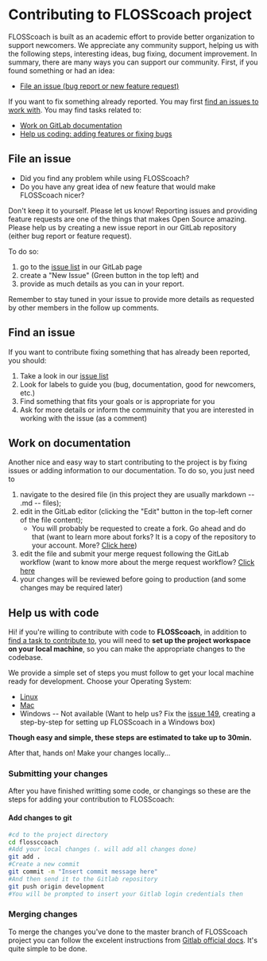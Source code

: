# Contributing to FLOSScoach project
FLOSScoach is built as an academic effort to provide better organization to support newcomers.
We appreciate any community support, helping us with the following steps, interesting ideas,
bug fixing, document improvement. In summary, there are many ways you can support our community.
First, if you found something or had an idea:
- [File an issue (bug report or new feature request)](#file-an-issue)

If you want to fix something already reported. You may first [find an issues to work with](#find-an-issue). You may find tasks related to:
- [Work on GitLab documentation](#work-on-documentation)
- [Help us coding: adding features or fixing bugs](#help-us-with-code)

## File an issue
- Did you find any problem while using FLOSScoach?
- Do you have any great idea of new feature that would make FLOSScoach nicer? 

Don't keep it to yourself. Please let us know! Reporting issues and providing feature requests are one of the things that makes Open Source amazing. 
Please help us by creating a new issue report in our GitLab repository (either bug report or feature request). 

To do so:
1. go to the [issue list](https://gitlab.com/mariamgui/flosscoach-ia/issues) in our GitLab page 
2. create a "New Issue" (Green button in the top left) and 
3. provide as much details as you can in your report. 

Remember to stay tuned in your issue to provide more details as requested by other members in the follow up comments.

## Find an issue
If you want to contribute fixing something that has already been reported, you should:

1. Take a look in our [issue list](https://gitlab.com/mariamgui/flosscoach-ia/issues)
2. Look for labels to guide you (bug, documentation, good for newcomers, etc.)
3. Find something that fits your goals or is appropriate for you
4. Ask for more details or inform the commuinity that you are interested in working with the issue (as a comment)

## Work on documentation 
Another nice and easy way to start contributing to the project is by fixing issues or adding information to our documentation. 
To do so, you just need to 
1. navigate to the desired file (in this project they are usually markdown -- .md -- files); 
2. edit in the GitLab editor (clicking the "Edit" button in the top-left corner of the file content);
    - You will probably be requested to create a fork. Go ahead and do that (want to learn more about forks? It is a copy of the repository to your account. More? [Click here](https://docs.gitlab.com/ee/gitlab-basics/fork-project.html#how-to-fork-a-project))
3. edit the file and submit your merge request following the GitLab workflow (want to know more about the merge request workflow? [Click here](https://docs.gitlab.com/ee/gitlab-basics/add-merge-request.html)
4. your changes will be reviewed before going to production (and some changes may be required later)


## Help us with code

Hi! if you're willing to contribute with code to  **FLOSScoach**, 
in addition to [find a task to contribute to](#find-an-issue), you will need to
**set up the project workspace on your local machine**, so you can make the appropriate
changes to the codebase.

We provide a simple set of steps you must follow to get your local machine ready for development. 
Choose your Operating System:

- [Linux](workspace_setup_linux.md)
- [Mac](workspace_setup_mac.md)
- Windows -- Not available (Want to help us? Fix the [issue 149](https://gitlab.com/mariamgui/flosscoach-ia/issues/149), creating a step-by-step for setting up FLOSScoach in a Windows box)

**Though easy and simple, these steps are estimated to take up to 30min.**

After that, hands on! Make your changes locally...

### Submitting your changes
After you have finished writting some code, or changings so these are the steps for adding your contribution to FLOSScoach:

#### Add changes to git
```bash
#cd to the project directory
cd flossccoach
#Add your local changes (. will add all changes done)
git add .
#Create a new commit
git commit -m "Insert commit message here"
#And then send it to the Gitlab repository 
git push origin development
#You will be prompted to insert your Gitlab login credentials then
```
### Merging changes
To merge the changes you've done to the master branch of FLOSScoach project you can follow the excelent instructions 
from [Gitlab official docs](https://docs.gitlab.com/ee/gitlab-basics/add-merge-request.html).
It's quite simple to be done.

